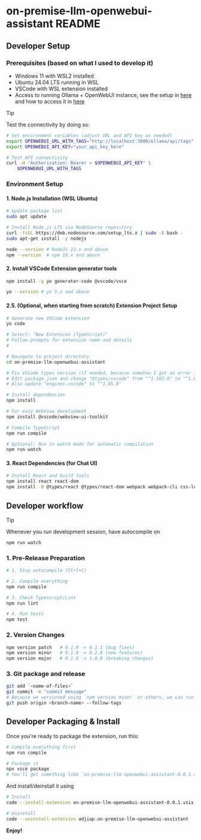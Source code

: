 # on-premise-llm-openwebui-assistant README

## Developer Setup

### Prerequisites (based on what I used to develop it)
- Windows 11 with WSL2 installed
- Ubuntu 24.04 LTS running in WSL
- VSCode with WSL extension installed
- Access to running Ollama + OpenWebUI instance, see the setup in [here](https://github.com/adjiap/on-premise-llm-infrastructure-setup) and how to access it in [here](https://github.com/adjiap/local-ollama-powershell-wrapper-api)

> [!TIP]
> Test the connectivity by doing so:
> 
> ```sh
> # Set environment variables (adjust URL and API key as needed)
> export OPENWEBUI_URL_WITH_TAGS="http://localhost:3000/ollama/api/tags"
> export OPENWEBUI_API_KEY="your_api_key_here"
>
> # Test API connectivity
> curl -H "Authorization: Bearer > $OPENWEBUI_API_KEY" \
>     $OPENWEBUI_URL_WITH_TAGS
> ```


### Environment Setup

#### 1. Node.js Installation (WSL Ubuntu)

```bash
# Update package list
sudo apt update

# Install Node.js LTS via NodeSource repository
curl -fsSL https://deb.nodesource.com/setup_lts.x | sudo -E bash -
sudo apt-get install -y nodejs

node --version # NodeJS 22.x and above
npm --version  # npm 10.x and above
```

#### 2. Install VSCode Extension generator tools

```sh
npm install -g yo generator-code @vscode/vsce

yo --version # yo 5.x and above
```

#### 2.5. (Optional, when starting from scratch) Extension Project Setup

```sh
# Generate new VSCode extension
yo code

# Select: "New Extension (TypeScript)"
# Follow prompts for extension name and details
# 

# Navigate to project directory
cd on-premise-llm-openwebui-assistant

# Fix VSCode types version (if needed, because somehow I got an error if I didn't)
# Edit package.json and change "@types/vscode" from "^1.103.0" to "^1.85.0"
# Also update "engines.vscode" to "^1.85.0"

# Install dependencies
npm install

# For easy WebView development
npm install @vscode/webview-ui-toolkit 

# Compile TypeScript
npm run compile

# Optional: Run in watch mode for automatic compilation
npm run watch
```

#### 3. React Dependencies (for Chat UI)

```sh
# Install React and build tools
npm install react react-dom
npm install -D @types/react @types/react-dom webpack webpack-cli css-loader style-loader ts-loader html-webpack-plugin
```

## Developer workflow

> [!TIP]
> Whenever you run development session, have autocompile on
> ```sh
> npm run watch
> ```

### 1. Pre-Release Preparation

```sh
# 1. Stop autocompile (Ctrl+C)

# 2. Compile everything
npm run compile

# 3. Check Typescript/Lint
npm run lint

# 4. Run tests
npm test
```

### 2. Version Changes

```sh
npm version patch   # 0.1.0 -> 0.1.1 (bug fixes)
npm version minor   # 0.1.0 -> 0.2.0 (new features)
npm version major   # 0.1.0 -> 1.0.0 (breaking changes)
```

### 3. Git package and release

```sh
git add `<name-of-files>`
git commit -m "commit message"
# Because we versioned using `npm version minor` or others, we can run this.
git push origin <branch-name> --follow-tags 
```

## Developer Packaging & Install

Once you're ready to package the extension, run this:

```sh
# Compile everything first
npm run compile

# Package it 
npx vsce package
# You'll get something like `on-premise-llm-openwebui-assistant-0.0.1.vsix`
```

And install/deinstall it using

```sh
# Install
code --install-extension on-premise-llm-openwebui-assistant-0.0.1.vsix

# Uninstall
code --uninstall-extension adjiap.on-premise-llm-openwebui-assistant
```

**Enjoy!**
